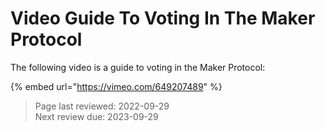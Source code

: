 # Video Guide To Voting In The Maker Protocol

The following video is a guide to voting in the Maker Protocol:

{% embed url="https://vimeo.com/649207489" %}

>Page last reviewed: 2022-09-29  
>Next review due: 2023-09-29
